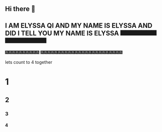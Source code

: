 ## Hi there 👋


## I AM ELYSSA QI AND MY NAME IS ELYSSA AND DID I TELL YOU MY NAME IS ELYSSA 🎆🎆🎆🎆🎆🎆🎆🎆🎆🎆🎆🎆🎆🎆🎆
🎆🎆🎆🎆🎆🎆🎆🎆🎆🎆
🎆🎆🎆🎆🎆🎆🎆🎆🎆🎆🎆🎆🎆🎆🎆🎆🎆🎆🎆🎆🎆🎆🎆🎆

lets count to 4 together
# 1 
## 2
### 3
#### 4 
